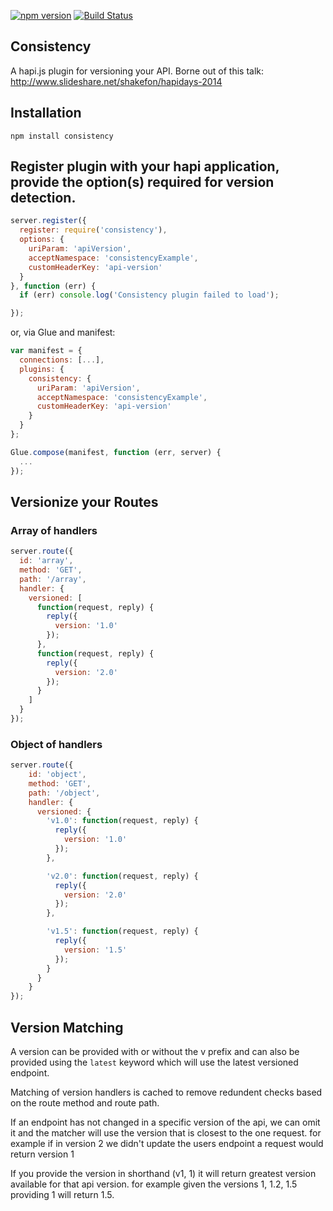 [![npm version](https://badge.fury.io/js/consistency.svg)](http://badge.fury.io/js/consistency)
[![Build Status](https://secure.travis-ci.org/dstevensio/consistency.svg)](http://travis-ci.org/shakefon/consistency)

Consistency
-----------

A hapi.js plugin for versioning your API. Borne out of this talk: http://www.slideshare.net/shakefon/hapidays-2014

## Installation

`npm install consistency`

## Register plugin with your hapi application, provide the option(s) required for version detection.

```js
server.register({
  register: require('consistency'),
  options: {
    uriParam: 'apiVersion',
    acceptNamespace: 'consistencyExample',
    customHeaderKey: 'api-version'
  }
}, function (err) {
  if (err) console.log('Consistency plugin failed to load');

});
```

or, via Glue and manifest:

```js
var manifest = {
  connections: [...],
  plugins: {
    consistency: {
      uriParam: 'apiVersion',
      acceptNamespace: 'consistencyExample',
      customHeaderKey: 'api-version'
    }
  }
};

Glue.compose(manifest, function (err, server) {
  ...
});
```

## Versionize your Routes

### Array of handlers
```js
server.route({
  id: 'array',
  method: 'GET',
  path: '/array',
  handler: {
    versioned: [
      function(request, reply) {
        reply({
          version: '1.0'
        });
      },
      function(request, reply) {
        reply({
          version: '2.0'
        });
      }
    ]
  }
});
```

### Object of handlers

```js
server.route({
    id: 'object',
    method: 'GET',
    path: '/object',
    handler: {
      versioned: {
        'v1.0': function(request, reply) {
          reply({
            version: '1.0'
          });
        },

        'v2.0': function(request, reply) {
          reply({
            version: '2.0'
          });
        },

        'v1.5': function(request, reply) {
          reply({
            version: '1.5'
          });
        }
      }
    }
});
```

## Version Matching

A version can be provided with or without the v prefix and can also be provided
using the `latest` keyword which will use the latest versioned endpoint.

Matching of version handlers is cached to remove redundent checks based on the
route method and route path.  

If an endpoint has not changed in a specific version of the api, we can omit it
and the matcher will use the version that is closest to the one request. for example
if in version 2 we didn't update the users endpoint a request would return version
1

If you provide the version in shorthand (v1, 1) it will return greatest version available
for that api version. for example given the versions 1, 1.2, 1.5 providing 1 will return
1.5.
